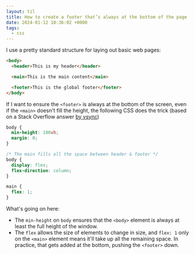 ```yaml
---
layout: til
title: How to create a footer that’s always at the bottom of the page
date: 2024-01-12 10:36:02 +0000
tags:
  - css
---
```

I use a pretty standard structure for laying out basic web pages:

```html
<body>
  <header>This is my header</header>

  <main>This is the main content</main>

  <footer>This is the global footer</footer>
</body>
```

If I want to ensure the `<footer>` is always at the bottom of the screen, even if the `<main>` doesn't fill the height, the following CSS does the trick (based on a Stack Overflow answer [by vsync][vsync])

```css
body {
  min-height: 100vh;
  margin: 0;
}

/* The main fills all the space between header & footer */
body {
  display: flex;
  flex-direction: column;
}

main {
  flex: 1;
}
```

What's going on here:

*   The `min-height` on `body` ensures that the `<body>` element is always at least the full height of the window.
*   The `flex` allows the size of elements to change in size, and `flex: 1` only on the `<main>` element means it'll take up all the remaining space.
    In practice, that gets added at the bottom, pushing the `<footer>` down.

[vsync]: https://stackoverflow.com/q/643879/1558022
